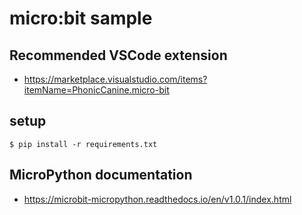 # micro:bit sample

## Recommended VSCode extension

* https://marketplace.visualstudio.com/items?itemName=PhonicCanine.micro-bit

## setup

```
$ pip install -r requirements.txt
```

## MicroPython documentation

* https://microbit-micropython.readthedocs.io/en/v1.0.1/index.html